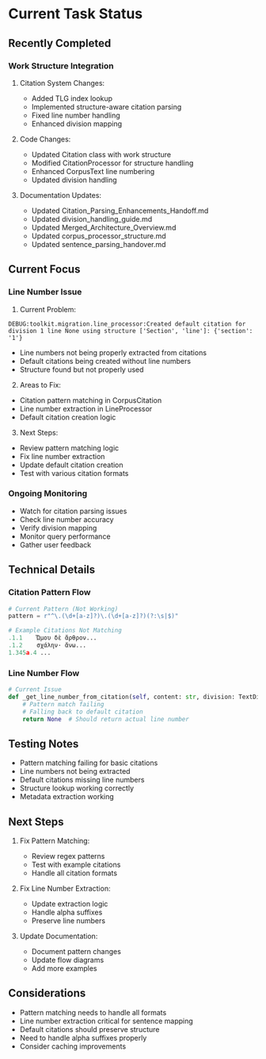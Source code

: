 # Current Task Status

## Recently Completed
### Work Structure Integration
1. Citation System Changes:
   - Added TLG index lookup
   - Implemented structure-aware citation parsing
   - Fixed line number handling
   - Enhanced division mapping

2. Code Changes:
   - Updated Citation class with work structure
   - Modified CitationProcessor for structure handling
   - Enhanced CorpusText line numbering
   - Updated division handling

3. Documentation Updates:
   - Updated Citation_Parsing_Enhancements_Handoff.md
   - Updated division_handling_guide.md
   - Updated Merged_Architecture_Overview.md
   - Updated corpus_processor_structure.md
   - Updated sentence_parsing_handover.md

## Current Focus
### Line Number Issue
1. Current Problem:
```
DEBUG:toolkit.migration.line_processor:Created default citation for division 1 line None using structure ['Section', 'line']: {'section': '1'}
```
- Line numbers not being properly extracted from citations
- Default citations being created without line numbers
- Structure found but not properly used

2. Areas to Fix:
- Citation pattern matching in CorpusCitation
- Line number extraction in LineProcessor
- Default citation creation logic

3. Next Steps:
- Review pattern matching logic
- Fix line number extraction
- Update default citation creation
- Test with various citation formats

### Ongoing Monitoring
- Watch for citation parsing issues
- Check line number accuracy
- Verify division mapping
- Monitor query performance
- Gather user feedback

## Technical Details

### Citation Pattern Flow
```python
# Current Pattern (Not Working)
pattern = r"^\.(\d+[a-z]?)\.(\d+[a-z]?)(?:\s|$)"

# Example Citations Not Matching
.1.1    Ὤμου δὲ ἄρθρον...
.1.2    σχάλην· ἄνω...
1.345a.4 ...
```

### Line Number Flow
```python
# Current Issue
def _get_line_number_from_citation(self, content: str, division: TextDivision):
    # Pattern match failing
    # Falling back to default citation
    return None  # Should return actual line number
```

## Testing Notes
- Pattern matching failing for basic citations
- Line numbers not being extracted
- Default citations missing line numbers
- Structure lookup working correctly
- Metadata extraction working

## Next Steps
1. Fix Pattern Matching:
   - Review regex patterns
   - Test with example citations
   - Handle all citation formats

2. Fix Line Number Extraction:
   - Update extraction logic
   - Handle alpha suffixes
   - Preserve line numbers

3. Update Documentation:
   - Document pattern changes
   - Update flow diagrams
   - Add more examples

## Considerations
- Pattern matching needs to handle all formats
- Line number extraction critical for sentence mapping
- Default citations should preserve structure
- Need to handle alpha suffixes properly
- Consider caching improvements

